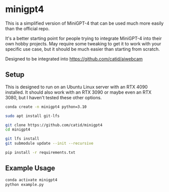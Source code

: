 # minigpt4

This is a simplified version of MiniGPT-4 that can be used much more easily than the official repo.

It's a better starting point for people trying to integrate MiniGPT-4 into their own hobby projects.  May require some tweaking to get it to work with your specific use case, but it should be much easier than starting from scratch.

Designed to be integrated into https://github.com/catid/aiwebcam

## Setup

This is designed to run on an Ubuntu Linux server with an RTX 4090 installed.  It should also work with an RTX 3090 or maybe even an RTX 3080, but I haven't tested these other options.

```bash
conda create -n minigpt4 python=3.10

sudo apt install git-lfs

git clone https://github.com/catid/minigpt4
cd minigpt4

git lfs install
git submodule update --init --recursive

pip install -r requirements.txt
```

## Example Usage

```bash
conda activate minigpt4
python example.py
```
